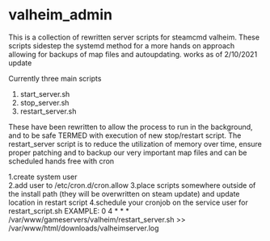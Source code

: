# valheim_admin
This is a collection of rewritten server scripts for steamcmd valheim. These scripts sidestep the systemd method for a more hands on approach allowing for backups of map files and autoupdating. works as of 2/10/2021 update 

Currently three main scripts 

1. start_server.sh
2. stop_server.sh 
3. restart_server.sh 

These have been rewritten to allow the process to run in the background, and to be safe TERMED with execution of new stop/restart script. 
The restart_server script is to reduce the utilization of memory over time, ensure proper patching and to backup our very important map files and can be scheduled hands free with cron 

1.create system user <br>
2.add user to /etc/cron.d/cron.allow
3.place scripts somewhere outside of the install path (they will be overwritten on steam update) and update location in restart script
4.schedule your cronjob on the service user for restart_script.sh EXAMPLE:
  0 4 * * * /var/www/gameservers/valheim/restart_server.sh >> /var/www/html/downloads/valheimserver.log
